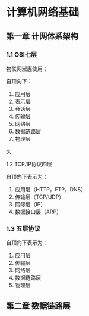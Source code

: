 # 计算机网络基础



## 第一章 计网体系架构

### 1.1 OSI七层

物联网淑惠使用；

自顶向下：

1. 应用层
2. 表示层
3. 会话层
4. 传输层
5. 网络层
6. 数据链路层
7. 物理层

久

1.2 TCP/IP协议四层

自顶向下表示为：

1. 应用层（HTTP，FTP，DNS）
2. 传输层（TCP/UDP）
3. 网际层（IP）
4. 数据接口层（ARP）



### 1.3 五层协议

自顶向下表示为：

1. 应用层
2. 传输层
3. 网络层
4. 数据链路层
5. 物理层



## 第二章 数据链路层






